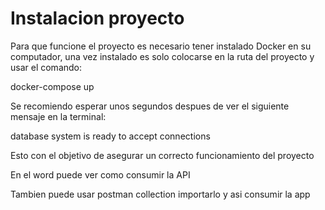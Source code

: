 # Instalacion proyecto
Para que funcione el proyecto es necesario tener instalado Docker en su computador, una vez instalado es solo colocarse en la ruta del proyecto y usar el comando:


docker-compose up


Se recomiendo esperar unos segundos despues de ver el siguiente mensaje en la terminal:

database system is ready to accept connections

Esto con el objetivo de asegurar un correcto funcionamiento del proyecto


En el word puede ver como consumir la API

Tambien puede usar postman collection importarlo y asi consumir la app